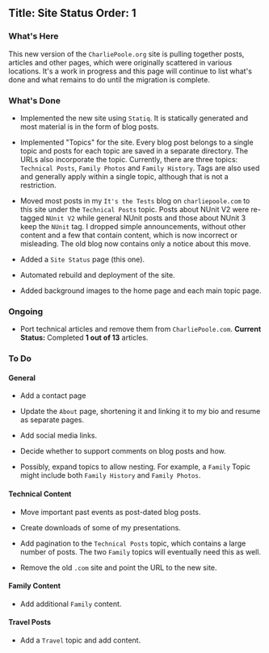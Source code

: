Title: Site Status
Order: 1
---
### What's Here

This new version of the `CharliePoole.org` site is pulling together posts, articles
and other pages, which were originally scattered in various locations. It's a work
in progress and this page will continue to list what's done and what remains to do
until the migration is complete.

### What's Done

* Implemented the new site using `Statiq`. It is statically generated and most material
  is in the form of blog posts.

* Implemented "Topics" for the site. Every blog post belongs to a single topic and posts
  for each topic are saved in a separate directory. The URLs also incorporate the topic.
  Currently, there are three topics: `Technical Posts`, `Family Photos` and `Family History`.
  Tags are also used and generally apply within a single topic, although that is not
  a restriction.

* Moved most posts in my `It's the Tests` blog on `charliepoole.com` to this site under
  the `Technical Posts` topic. Posts about NUnit V2 were re-tagged `NUnit V2` while general
  NUnit posts and those about NUnit 3 keep the `NUnit` tag. I dropped simple announcements,
  without other content and a few that contain content, which is now incorrect or misleading.
  The old blog now contains only a notice about this move.

* Added a `Site Status` page (this one).

* Automated rebuild and deployment of the site.

* Added background images to the home page and each main topic page.

### Ongoing

* Port technical articles and remove them from `CharliePoole.com`.
  **Current Status:** Completed **1 out of 13** articles.

### To Do

#### General

* Add a contact page

* Update the `About` page, shortening it and linking it to my bio and resume as separate pages.

* Add social media links.

* Decide whether to support comments on blog posts and how.

* Possibly, expand topics to allow nesting. For example, a `Family` Topic
  might include both `Family History` and `Family Photos`.

#### Technical Content

* Move important past events as post-dated blog posts.

* Create downloads of some of my presentations.

* Add pagination to the `Technical Posts` topic, which contains a large number of posts.
  The two `Family` topics will eventually need this as well.

* Remove the old `.com` site and point the URL to the new site.

#### Family Content

* Add additional `Family` content.

#### Travel Posts

* Add a `Travel` topic and add content.